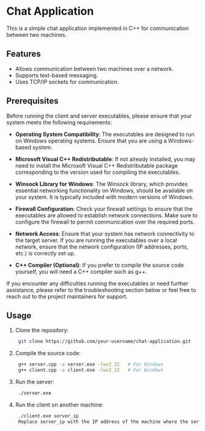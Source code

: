 # Chat Application

This is a simple chat application implemented in C++ for communication between two machines.

## Features

- Allows communication between two machines over a network.
- Supports text-based messaging.
- Uses TCP/IP sockets for communication.

## Prerequisites

Before running the client and server executables, please ensure that your system meets the following requirements:

- **Operating System Compatibility**: The executables are designed to run on Windows operating systems. Ensure that you are using a Windows-based system.

- **Microsoft Visual C++ Redistributable**: If not already installed, you may need to install the Microsoft Visual C++ Redistributable package corresponding to the version used for compiling the executables.

- **Winsock Library for Windows**: The Winsock library, which provides essential networking functionality on Windows, should be available on your system. It is typically included with modern versions of Windows.

- **Firewall Configuration**: Check your firewall settings to ensure that the executables are allowed to establish network connections. Make sure to configure the firewall to permit communication over the required ports.

- **Network Access**: Ensure that your system has network connectivity to the target server. If you are running the executables over a local network, ensure that the network configuration (IP addresses, ports, etc.) is correctly set up.

- **C++ Compiler (Optional)**: If you prefer to compile the source code yourself, you will need a C++ compiler such as g++.

If you encounter any difficulties running the executables or need further assistance, please refer to the troubleshooting section below or feel free to reach out to the project maintainers for support.

## Usage

1. Clone the repository:

   ```bash
    git clone https://github.com/your-username/chat-application.git

2. Compile the source code:

   ```bash
    g++ server.cpp -o server.exe -lws2_32   # For Windows
    g++ client.cpp -o client.exe -lws2_32   # For Windows

3. Run the server:

   ```bash
    ./server.exe

4. Run the client on another machine:

   ```bash
    ./client.exe server_ip
    Replace server_ip with the IP address of the machine where the server is running.
